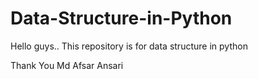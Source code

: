# Data-Structure-in-Python
Hello guys.. This repository is for data structure in python

Thank You
Md Afsar Ansari
